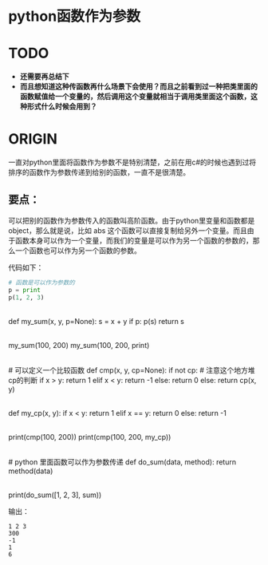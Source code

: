 # python函数作为参数



# TODO

 * **还需要再总结下**
* **而且想知道这种传函数再什么场景下会使用？而且之前看到过一种把类里面的函数赋值给一个变量的，然后调用这个变量就相当于调用类里面这个函数，这种形式什么时候会用到？**



# ORIGIN


一直对python里面将函数作为参数不是特别清楚，之前在用c#的时候也遇到过将排序的函数作为参数传递到给别的函数，一直不是很清楚。


## 要点：




可以把别的函数作为参数传入的函数叫高阶函数。由于python里变量和函数都是object，那么就是说，比如 abs 这个函数可以直接复制给另外一个变量。而且由于函数本身可以作为一个变量，而我们的变量是可以作为另一个函数的参数的，那么一个函数也可以作为另一个函数的参数。

代码如下：


```python
# 函数是可以作为参数的
p = print
p(1, 2, 3)
```


​    
    def my_sum(x, y, p=None):
        s = x + y
        if p:
            p(s)
        return s


​    
    my_sum(100, 200)
    my_sum(100, 200, print)


​    
    # 可以定义一个比较函数
    def cmp(x, y, cp=None):
        if not cp:  # 注意这个地方堆cp的判断
            if x > y:
                return 1
            elif x < y:
                return -1
            else:
                return 0
        else:
            return cp(x, y)


​    
    def my_cp(x, y):
        if x < y:
            return 1
        elif x == y:
            return 0
        else:
            return -1


​    
    print(cmp(100, 200))
    print(cmp(100, 200, my_cp))


​    
    # python 里面函数可以作为参数传递
    def do_sum(data, method):
        return method(data)


​    
    print(do_sum([1, 2, 3], sum))



输出：


    1 2 3
    300
    -1
    1
    6

